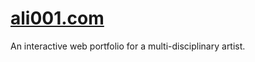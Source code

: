 <h1><a href="https://ali001.com">ali001.com</a></h1>
<p>An interactive web portfolio for a multi-disciplinary artist.</p>
